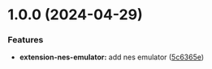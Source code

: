 # 1.0.0 (2024-04-29)


### Features

* **extension-nes-emulator:** add nes emulator ([5c6365e](https://github.com/purocean/yank-note-extension/commit/5c6365eda2f7abd70511d06ab1aff3b50dca12df))



